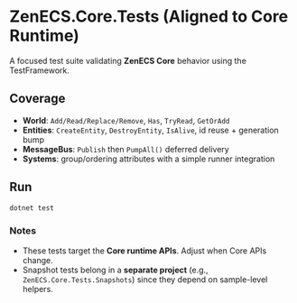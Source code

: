 # ZenECS.Core.Tests (Aligned to Core Runtime)

A focused test suite validating **ZenECS Core** behavior using the TestFramework.

## Coverage
- **World**: `Add/Read/Replace/Remove`, `Has`, `TryRead`, `GetOrAdd`
- **Entities**: `CreateEntity`, `DestroyEntity`, `IsAlive`, id reuse + generation bump
- **MessageBus**: `Publish` then `PumpAll()` deferred delivery
- **Systems**: group/ordering attributes with a simple runner integration

## Run
```bash
dotnet test
```

### Notes
- These tests target the **Core runtime APIs**. Adjust when Core APIs change.
- Snapshot tests belong in a **separate project** (e.g., `ZenECS.Core.Tests.Snapshots`) since they depend on sample-level helpers.
